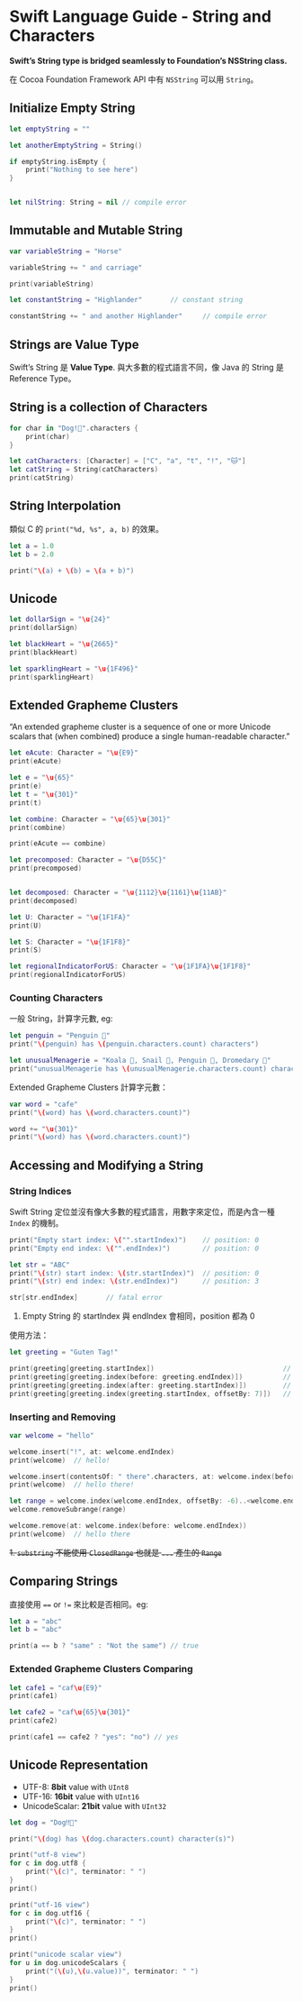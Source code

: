 # Swift Language Guide - String and Characters

**Swift’s String type is bridged seamlessly to Foundation’s NSString class.**

在 Cocoa Foundation Framework API 中有 `NSString` 可以用 `String`。

## Initialize Empty String

```swift
let emptyString = ""

let anotherEmptyString = String()

if emptyString.isEmpty {
    print("Nothing to see here")
}


let nilString: String = nil	// compile error
```

## Immutable and Mutable String

```swift
var variableString = "Horse"

variableString += " and carriage"

print(variableString)

let constantString = "Highlander"		// constant string

constantString += " and another Highlander"		// compile error
```

## Strings are Value Type

Swift’s String 是 **Value Type**. 與大多數的程式語言不同，像 Java 的 String 是 Reference Type。

## String is a collection of Characters

```swift
for char in "Dog!🐶".characters {
    print(char)
}

let catCharacters: [Character] = ["C", "a", "t", "!", "🐱"]
let catString = String(catCharacters)
print(catString)
```

## String Interpolation

類似 C 的 `print("%d, %s", a, b)` 的效果。

```swift
let a = 1.0
let b = 2.0

print("\(a) + \(b) = \(a + b)")
```

## Unicode

```swift
let dollarSign = "\u{24}"
print(dollarSign)

let blackHeart = "\u{2665}"
print(blackHeart)

let sparklingHeart = "\u{1F496}"
print(sparklingHeart)
```

## Extended Grapheme Clusters

“An extended grapheme cluster is a sequence of one or more Unicode scalars that (when combined) produce a single human-readable character.”

```swift
let eAcute: Character = "\u{E9}"
print(eAcute)

let e = "\u{65}"
print(e)
let t = "\u{301}"
print(t)

let combine: Character = "\u{65}\u{301}"
print(combine)

print(eAcute == combine)

let precomposed: Character = "\u{D55C}"
print(precomposed)


let decomposed: Character = "\u{1112}\u{1161}\u{11AB}"
print(decomposed)

let U: Character = "\u{1F1FA}"
print(U)

let S: Character = "\u{1F1F8}"
print(S)

let regionalIndicatorForUS: Character = "\u{1F1FA}\u{1F1F8}"
print(regionalIndicatorForUS)
```

### Counting Characters

一般 String，計算字元數, eg:

```swift
let penguin = "Penguin 🐧"
print("\(penguin) has \(penguin.characters.count) characters")

let unusualMenagerie = "Koala 🐨, Snail 🐌, Penguin 🐧, Dromedary 🐪"
print("unusualMenagerie has \(unusualMenagerie.characters.count) characters")
```

Extended Grapheme Clusters 計算字元數：

```swift
var word = "cafe"
print("\(word) has \(word.characters.count)")

word += "\u{301}"
print("\(word) has \(word.characters.count)")
```


## Accessing and Modifying a String

### String Indices

Swift String 定位並沒有像大多數的程式語言，用數字來定位，而是內含一種 `Index` 的機制。

```swift
print("Empty start index: \("".startIndex)")	// position: 0
print("Empty end index: \("".endIndex)")		// position: 0

let str = "ABC"
print("\(str) start index: \(str.startIndex)")	// position: 0
print("\(str) end index: \(str.endIndex)")		// position: 3

str[str.endIndex]		// fatal error
```

1. Empty String 的 startIndex 與 endIndex 會相同，position 都為 0

使用方法：

```swift
let greeting = "Guten Tag!"

print(greeting[greeting.startIndex])								// G
print(greeting[greeting.index(before: greeting.endIndex)])			// !
print(greeting[greeting.index(after: greeting.startIndex)])			// u
print(greeting[greeting.index(greeting.startIndex, offsetBy: 7)])	// a
```

### Inserting and Removing

```swift
var welcome = "hello"

welcome.insert("!", at: welcome.endIndex)
print(welcome)  // hello!

welcome.insert(contentsOf: " there".characters, at: welcome.index(before: welcome.endIndex))
print(welcome)  // hello there!

let range = welcome.index(welcome.endIndex, offsetBy: -6)..<welcome.endIndex
welcome.removeSubrange(range)

welcome.remove(at: welcome.index(before: welcome.endIndex))
print(welcome)  // hello there
```

~~1. `substring` 不能使用 `ClosedRange` 也就是 `...` 產生的 `Range`~~


## Comparing Strings

直接使用 `==` or `!=` 來比較是否相同。eg:

```swift
let a = "abc"
let b = "abc"

print(a == b ? "same" : "Not the same")	// true
```

### Extended Grapheme Clusters Comparing

```swift
let cafe1 = "caf\u{E9}"
print(cafe1)

let cafe2 = "caf\u{65}\u{301}"
print(cafe2)

print(cafe1 == cafe2 ? "yes": "no")	// yes
```

## Unicode Representation

* UTF-8: **8bit** value with `UInt8`
* UTF-16: **16bit** value with `UInt16`
* UnicodeScalar: **21bit** value with `UInt32`

```swift
let dog = "Dog‼🐶"

print("\(dog) has \(dog.characters.count) character(s)")

print("utf-8 view")
for c in dog.utf8 {
    print("\(c)", terminator: " ")
}
print()

print("utf-16 view")
for c in dog.utf16 {
    print("\(c)", terminator: " ")
}
print()

print("unicode scalar view")
for u in dog.unicodeScalars {
    print("(\(u),\(u.value))", terminator: " ")
}
print()
```
